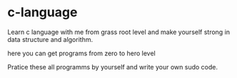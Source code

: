 # c-language
Learn c language with me from grass root level and make yourself strong in data structure and algorithm.

here you can get programs from zero to hero level

Pratice these all programms by yourself and write your own sudo code.
